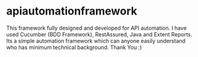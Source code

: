 # apiautomationframework
This framework fully designed and developed for API automation. I have used Cucumber (BDD Framework), RestAssured, Java and Extent Reports. Its a simple automation framework which can anyone easily understand who has minimum technical background. Thank You :)
